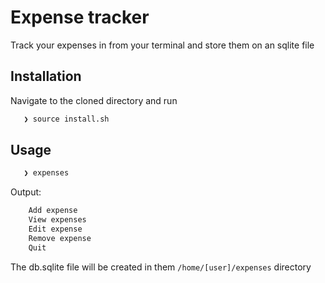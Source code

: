 # Expense tracker

Track your expenses in from your terminal and store them on an sqlite file

## Installation

Navigate to the cloned directory and run

```bash
   ❯ source install.sh
```

## Usage

```bash
   ❯ expenses
```

Output:

```bash
	Add expense
	View expenses
	Edit expense
	Remove expense
	Quit	

```

The  db.sqlite  file will be created in them `/home/[user]/expenses` directory
